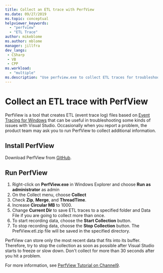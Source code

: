 ```yaml
---
title: Collect an ETL trace with PerfView
ms.date: 09/27/2019
ms.topic: conceptual
helpviewer_keywords:
  - "perfview"
  - "ETL Trace"
author: mikeblome
ms.author: mblome
manager: jillfra
dev_langs:
 - CSharp
 - VB
 - CPP
ms.workload:
  - "multiple"
ms.description: "Use perfview.exe to collect ETL traces for troubleshooting issues with Visual Studio"
---
```

# Collect an ETL trace with PerfView

PerfView is a tool that creates ETL (event trace log) files based on [Event Tracing for Windows](/windows/desktop/ETW/event-tracing-portal) that can be useful in troubleshooting some kinds of issues with Visual Studio. Occasionally when you report a problem, the product team may ask you to run PerfView to collect additional information.

## Install PerfView

Download PerfView from [GitHub](https://github.com/Microsoft/perfview/blob/master/documentation/Downloading.md).

## Run PerfView

1. Right-click on **PerfView.exe** in Windows Explorer and choose **Run as administrator** as admin
1. On the Collect menu, choose **Collect**
1. Check **Zip**, **Merge**, and **ThreadTime**.
1. Increase **Circular MB** to 1000.
1. Change **Current Dir** to save ETL traces to a specified folder and Data File if you are going to collect more than once.
1. To start recording data, choose the **Start Collection** button.
1. To stop recording data, choose the **Stop Collection** button. The PrefView.etl.zip file will be saved in the specified directory.

PerfView can store only the most recent data that fits into its buffer. Therefore, try to stop the collection as soon as possible after Visual Studio starts to freeze or slow down. Don't collect for more than 30 seconds after you hit a problem.

For more information, see [PerfView Tutorial on Channel9](http://channel9.msdn.com/Series/PerfView-Tutorial/PerfView-Tutorial-1-Collecting-data-with-the-Run-command).
